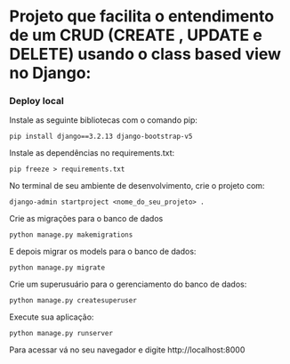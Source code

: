 # Projeto que facilita o entendimento de um CRUD (CREATE , UPDATE e DELETE) usando o class based view no Django:

### Deploy local
Instale as seguinte bibliotecas com o comando pip:

`pip install django==3.2.13 django-bootstrap-v5`

Instale as dependências no requirements.txt:

`pip freeze > requirements.txt`

No terminal de seu ambiente de desenvolvimento, crie o projeto com:

`django-admin startproject <nome_do_seu_projeto> .`

Crie as migrações para o banco de dados

`python manage.py makemigrations`

E depois migrar os models para o banco de dados:

`python manage.py migrate`

Crie um superusuário para o gerenciamento do banco de dados:

`python manage.py createsuperuser`

Execute sua aplicação:

`python manage.py runserver`

Para acessar vá no seu navegador e digite http://localhost:8000
